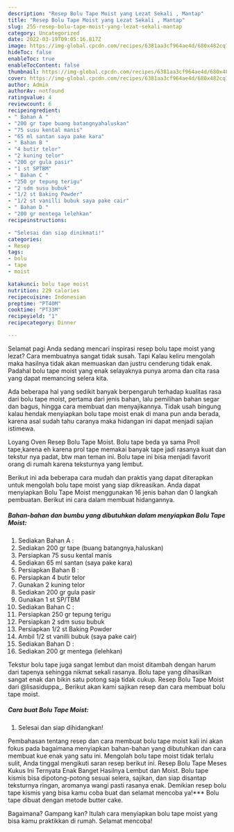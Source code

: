 ```yaml
---
description: "Resep Bolu Tape Moist yang Lezat Sekali , Mantap"
title: "Resep Bolu Tape Moist yang Lezat Sekali , Mantap"
slug: 255-resep-bolu-tape-moist-yang-lezat-sekali-mantap
category: Uncategorized
date: 2022-03-19T09:05:16.817Z
image: https://img-global.cpcdn.com/recipes/6381aa3cf964ae4d/680x482cq70/bolu-tape-moist-foto-resep-utama.jpg
hideToc: false
enableToc: true
enableTocContent: false
thumbnail: https://img-global.cpcdn.com/recipes/6381aa3cf964ae4d/680x482cq70/bolu-tape-moist-foto-resep-utama.jpg
cover: https://img-global.cpcdn.com/recipes/6381aa3cf964ae4d/680x482cq70/bolu-tape-moist-foto-resep-utama.jpg
author: Admin
authorAv: notfound
ratingvalue: 4
reviewcount: 6
recipeingredient:
- " Bahan A "
- "200 gr tape buang batangnyahaluskan"
- "75 susu kental manis"
- "65 ml santan saya pake kara"
- " Bahan B "
- "4 butir telor"
- "2 kuning telor"
- "200 gr gula pasir"
- "1 st SPTBM"
- " Bahan C "
- "250 gr tepung terigu"
- "2 sdm susu bubuk"
- "1/2 st Baking Powder"
- "1/2 st vanilli bubuk saya pake cair"
- " Bahan D "
- "200 gr mentega lelehkan"
recipeinstructions:

- "Selesai dan siap dinikmati!"
categories:
- Resep
tags:
- bolu
- tape
- moist

katakunci: bolu tape moist 
nutrition: 229 calories
recipecuisine: Indonesian
preptime: "PT40M"
cooktime: "PT33M"
recipeyield: "1"
recipecategory: Dinner

---
```



Selamat pagi Anda sedang mencari inspirasi resep bolu tape moist yang lezat? Cara membuatnya sangat tidak susah. Tapi Kalau keliru mengolah maka hasilnya tidak akan memuaskan dan justru cenderung tidak enak. Padahal bolu tape moist yang enak selayaknya punya aroma dan cita rasa yang dapat memancing selera kita.


Ada beberapa hal yang sedikit banyak berpengaruh terhadap kualitas rasa dari bolu tape moist, pertama dari jenis bahan, lalu pemilihan bahan segar dan bagus, hingga cara membuat dan menyajikannya. Tidak usah bingung kalau hendak menyiapkan bolu tape moist enak di mana pun anda berada, karena asal sudah tahu caranya maka hidangan ini dapat menjadi sajian istimewa.

Loyang Oven Resep Bolu Tape Moist. Bolu tape beda ya sama Proll tape,karena eh karena prol tape memakai banyak tape jadi rasanya kuat dan tekstur nya padat, btw man teman ini. Bolu tape ini bisa menjadi favorit orang di rumah karena teksturnya yang lembut.


Berikut ini ada beberapa cara mudah dan praktis yang dapat diterapkan untuk mengolah bolu tape moist yang siap dikreasikan. Anda dapat menyiapkan Bolu Tape Moist menggunakan 16 jenis bahan dan 0 langkah pembuatan. Berikut ini cara dalam membuat hidangannya.

<!--inarticleads1-->

##### Bahan-bahan dan bumbu yang dibutuhkan dalam menyiapkan Bolu Tape Moist:

1. Sediakan  Bahan A :
1. Sediakan 200 gr tape (buang batangnya,haluskan)
1. Persiapkan 75 susu kental manis
1. Sediakan 65 ml santan (saya pake kara)
1. Persiapkan  Bahan B :
1. Persiapkan 4 butir telor
1. Gunakan 2 kuning telor
1. Sediakan 200 gr gula pasir
1. Gunakan 1 st SP/TBM
1. Sediakan  Bahan C :
1. Persiapkan 250 gr tepung terigu
1. Persiapkan 2 sdm susu bubuk
1. Persiapkan 1/2 st Baking Powder
1. Ambil 1/2 st vanilli bubuk (saya pake cair)
1. Sediakan  Bahan D :
1. Sediakan 200 gr mentega (lelehkan)


Tekstur bolu tape juga sangat lembut dan moist ditambah dengan harum dari tapenya sehingga nikmat sekali rasanya. Bolu tape yang dihasilkan sangat enak dan bikin satu potong saja tidak cukup. Resep Bolu Tape Moist dari @lisasiduppa_. Berikut akan kami sajikan resep dan cara membuat bolu tape moist. 

<!--inarticleads2-->

##### Cara buat Bolu Tape Moist:


1. Selesai dan siap dihidangkan!

Pembahasan tentang resep dan cara membuat bolu tape moist kali ini akan fokus pada bagaimana menyiapkan bahan-bahan yang dibutuhkan dan cara membuat kue enak yang satu ini. Mengolah bolu tape moist tidak terlalu sulit, Anda tinggal mengikuti saran resep berikut ini. Resep Bolu Tape Meses Kukus Ini Ternyata Enak Banget Hasilnya Lembut dan Moist. Bolu tape kismis bisa dipotong-potong sesuai selera, sajikan, dan siap disantap teksturnya ringan, aromanya wangi pasti rasanya enak. Demikian resep bolu tape kismis yang bisa kamu coba buat dan selamat mencoba ya!*** Bolu tape dibuat dengan metode butter cake. 

Bagaimana? Gampang kan? Itulah cara menyiapkan bolu tape moist yang bisa kamu praktikkan di rumah. Selamat mencoba!
